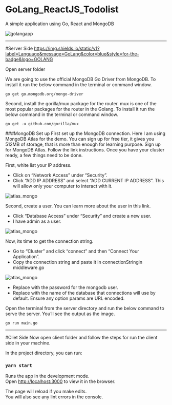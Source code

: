 # GoLang_ReactJS_Todolist


A simple application using Go, React and MongoDB

![golangapp](https://user-images.githubusercontent.com/48954255/84936872-4d409700-b0b1-11ea-9d90-c69c67742451.jpg)


_________________
#Server Side https://img.shields.io/static/v1?label=Language&message=GoLang&color=blue&style=for-the-badge&logo=GOLANG

Open server folder

We are going to use the official MongoDB Go Driver from MongoDB.
To install it run the below command in the terminal or command window.
````
go get go.mongodb.org/mongo-driver
````

Second, install the gorilla/mux package for the router. mux is one of the most popular packages for the router in the Golang.
To install it run the below command in the terminal or command window.
````
go get -u github.com/gorilla/mux
````

###MongoDB Set up
First set up the MongoDB connection.
Here I am using MongoDB Atlas for the demo. You can sign up for free tier, it gives you 512MB of storage, that is more than enough for learning purpose.
Sign up for MongoDB Atlas. Follow the link instructions.
Once you have your cluster ready, a few things need to be done.

First, white list your IP address.

* Click on “Network Access” under “Security”.
* Click “ADD IP ADDRESS” and select “ADD CURRENT IP ADDRESS”. This will allow only your computer to interact with it.

![atlas_mongo](https://miro.medium.com/max/2000/1*C7nfL2-4BU4v2DlpuxRtow.png)

Second, create a user. You can learn more about the user in this link.

* Click “Database Access” under “Security” and create a new user.
* I have admin as a user.

![atlas_mongo](https://miro.medium.com/max/2000/1*AbdyOLCDGCDb57YKSU2sQQ.png)

Now, its time to get the connection string.

* Go to “Cluster” and click “connect” and then “Connect Your Application”.
* Copy the connection string and paste it in connectionStringin middleware.go

![atlas_mongo](https://miro.medium.com/max/2000/1*QP82h8R88HQz_ZOQ_hRS2Q.png)

* Replace <password> with the password for the mongodb user. 
* Replace <dbname> with the name of the database that connections will use by default. 
Ensure any option params are URL encoded.

Open the terminal from the server directory and run the below command to serve the server. 
You’ll see the output as the image.

````
go run main.go
````
_____________________
#Cliet Side
Now open client folder and follow the steps for run the client side in your machine.


In the project directory, you can run:

### `yarn start`

Runs the app in the development mode.<br />
Open [http://localhost:3000](http://localhost:3000) to view it in the browser.

The page will reload if you make edits.<br />
You will also see any lint errors in the console.

